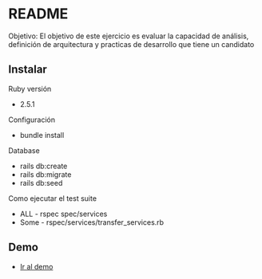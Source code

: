 # README

Objetivo:
El objetivo de este ejercicio es evaluar la capacidad de análisis, definición de arquitectura y practicas de desarrollo que tiene un candidato

<h2>Instalar</h2>

<p>Ruby versión</p>
<ul>
    <li>2.5.1</li>
</ul>

<p>Configuración</p>
<ul>
    <li>bundle install</li>
</ul>

<p>Database</p>
<ul>
    <li>rails db:create</li>
    <li>rails db:migrate</li>
    <li>rails db:seed</li>
</ul>

<p>Como ejecutar el test suite</p>
<ul>
    <li>ALL - rspec spec/services</li>
    <li>Some - rspec/services/transfer_services.rb</li>
</ul>

<h2>Demo</h2>
<ul>
    <li><a href="https://ewalletconekta.herokuapp.com/" target="_blank">Ir al demo</a></li>
</ul>